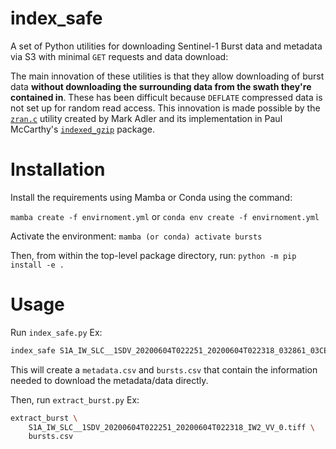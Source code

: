 # index_safe
A set of Python utilities for downloading Sentinel-1 Burst data and metadata via S3 with minimal `GET` requests and data
download:

The main innovation of these utilities is that they allow downloading of burst data **without downloading the
surrounding data from the swath they're contained in**. These has been difficult because `DEFLATE` compressed data is
not set up for random read access. This innovation is made possible by the
[`zran.c`](https://github.com/madler/zlib/blob/master/examples/zran.c) utility created by Mark Adler and its
implementation in Paul McCarthy's [`indexed_gzip`](https://github.com/pauldmccarthy/indexed_gzip) package.

# Installation
Install the requirements using Mamba or Conda using the command:

`mamba create -f envirnoment.yml`
or
`conda env create -f envirnoment.yml`

Activate the environment:
`mamba (or conda) activate bursts`

Then, from within the top-level package directory, run:
`python -m pip install -e .`

# Usage
Run `index_safe.py` Ex:
```bash
index_safe S1A_IW_SLC__1SDV_20200604T022251_20200604T022318_032861_03CE65_7C85
```
This will create a `metadata.csv` and `bursts.csv` that contain the information needed to download the metadata/data
directly.

Then, run `extract_burst.py` Ex:
```bash
extract_burst \
    S1A_IW_SLC__1SDV_20200604T022251_20200604T022318_IW2_VV_0.tiff \
    bursts.csv
```
